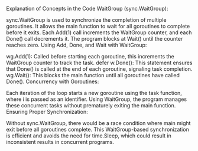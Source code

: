 Explanation of Concepts in the Code
WaitGroup (sync.WaitGroup):

sync.WaitGroup is used to synchronize the completion of multiple goroutines.
It allows the main function to wait for all goroutines to complete before it exits.
Each Add(1) call increments the WaitGroup counter, and each Done() call decrements it. The program blocks at Wait() until the counter reaches zero.
Using Add, Done, and Wait with WaitGroup:

wg.Add(1): Called before starting each goroutine, this increments the WaitGroup counter to track the task.
defer w.Done(): This statement ensures that Done() is called at the end of each goroutine, signaling task completion.
wg.Wait(): This blocks the main function until all goroutines have called Done().
Concurrency with Goroutines:

Each iteration of the loop starts a new goroutine using the task function, where i is passed as an identifier.
Using WaitGroup, the program manages these concurrent tasks without prematurely exiting the main function.
Ensuring Proper Synchronization:

Without sync.WaitGroup, there would be a race condition where main might exit before all goroutines complete.
This WaitGroup-based synchronization is efficient and avoids the need for time.Sleep, which could result in inconsistent results in concurrent programs.